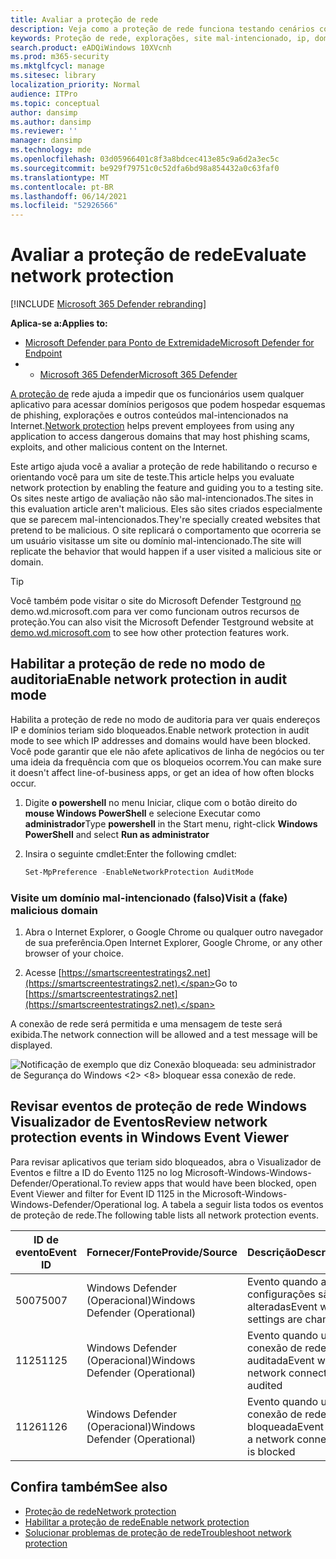 ```yaml
---
title: Avaliar a proteção de rede
description: Veja como a proteção de rede funciona testando cenários comuns contra os qual ela protege.
keywords: Proteção de rede, explorações, site mal-intencionado, ip, domínio, domínios, avaliar, testar, demonstração
search.product: eADQiWindows 10XVcnh
ms.prod: m365-security
ms.mktglfcycl: manage
ms.sitesec: library
localization_priority: Normal
audience: ITPro
ms.topic: conceptual
author: dansimp
ms.author: dansimp
ms.reviewer: ''
manager: dansimp
ms.technology: mde
ms.openlocfilehash: 03d05966401c8f3a8bdcec413e85c9a6d2a3ec5c
ms.sourcegitcommit: be929f79751c0c52dfa6bd98a854432a0c63faf0
ms.translationtype: MT
ms.contentlocale: pt-BR
ms.lasthandoff: 06/14/2021
ms.locfileid: "52926566"
---
```

# <a name="evaluate-network-protection"></a><span data-ttu-id="850f8-104">Avaliar a proteção de rede</span><span class="sxs-lookup"><span data-stu-id="850f8-104">Evaluate network protection</span></span>

[!INCLUDE [Microsoft 365 Defender rebranding](../../includes/microsoft-defender.md)]

<span data-ttu-id="850f8-105">**Aplica-se a:**</span><span class="sxs-lookup"><span data-stu-id="850f8-105">**Applies to:**</span></span>
- [<span data-ttu-id="850f8-106">Microsoft Defender para Ponto de Extremidade</span><span class="sxs-lookup"><span data-stu-id="850f8-106">Microsoft Defender for Endpoint</span></span>](https://go.microsoft.com/fwlink/?linkid=2154037)
- - [<span data-ttu-id="850f8-107">Microsoft 365 Defender</span><span class="sxs-lookup"><span data-stu-id="850f8-107">Microsoft 365 Defender</span></span>](https://go.microsoft.com/fwlink/?linkid=2118804)

<span data-ttu-id="850f8-108">[A proteção de](network-protection.md) rede ajuda a impedir que os funcionários usem qualquer aplicativo para acessar domínios perigosos que podem hospedar esquemas de phishing, explorações e outros conteúdos mal-intencionados na Internet.</span><span class="sxs-lookup"><span data-stu-id="850f8-108">[Network protection](network-protection.md) helps prevent employees from using any application to access dangerous domains that may host phishing scams, exploits, and other malicious content on the Internet.</span></span>

<span data-ttu-id="850f8-109">Este artigo ajuda você a avaliar a proteção de rede habilitando o recurso e orientando você para um site de teste.</span><span class="sxs-lookup"><span data-stu-id="850f8-109">This article helps you evaluate network protection by enabling the feature and guiding you to a testing site.</span></span> <span data-ttu-id="850f8-110">Os sites neste artigo de avaliação não são mal-intencionados.</span><span class="sxs-lookup"><span data-stu-id="850f8-110">The sites in this evaluation article aren't malicious.</span></span> <span data-ttu-id="850f8-111">Eles são sites criados especialmente que se parecem mal-intencionados.</span><span class="sxs-lookup"><span data-stu-id="850f8-111">They're specially created websites that pretend to be malicious.</span></span> <span data-ttu-id="850f8-112">O site replicará o comportamento que ocorreria se um usuário visitasse um site ou domínio mal-intencionado.</span><span class="sxs-lookup"><span data-stu-id="850f8-112">The site will replicate the behavior that would happen if a user visited a malicious site or domain.</span></span>

> [!TIP]
> <span data-ttu-id="850f8-113">Você também pode visitar o site do Microsoft Defender Testground [no](https://demo.wd.microsoft.com?ocid=cx-wddocs-testground) demo.wd.microsoft.com para ver como funcionam outros recursos de proteção.</span><span class="sxs-lookup"><span data-stu-id="850f8-113">You can also visit the Microsoft Defender Testground website at [demo.wd.microsoft.com](https://demo.wd.microsoft.com?ocid=cx-wddocs-testground) to see how other protection features work.</span></span>

## <a name="enable-network-protection-in-audit-mode"></a><span data-ttu-id="850f8-114">Habilitar a proteção de rede no modo de auditoria</span><span class="sxs-lookup"><span data-stu-id="850f8-114">Enable network protection in audit mode</span></span>

<span data-ttu-id="850f8-115">Habilita a proteção de rede no modo de auditoria para ver quais endereços IP e domínios teriam sido bloqueados.</span><span class="sxs-lookup"><span data-stu-id="850f8-115">Enable network protection in audit mode to see which IP addresses and domains would have been blocked.</span></span> <span data-ttu-id="850f8-116">Você pode garantir que ele não afete aplicativos de linha de negócios ou ter uma ideia da frequência com que os bloqueios ocorrem.</span><span class="sxs-lookup"><span data-stu-id="850f8-116">You can make sure it doesn't affect line-of-business apps, or get an idea of how often blocks occur.</span></span>

1. <span data-ttu-id="850f8-117">Digite **o powershell** no menu Iniciar, clique com o botão direito do **mouse Windows PowerShell** e selecione Executar como **administrador**</span><span class="sxs-lookup"><span data-stu-id="850f8-117">Type **powershell** in the Start menu, right-click **Windows PowerShell** and select **Run as administrator**</span></span>
2. <span data-ttu-id="850f8-118">Insira o seguinte cmdlet:</span><span class="sxs-lookup"><span data-stu-id="850f8-118">Enter the following cmdlet:</span></span>

    ```PowerShell
    Set-MpPreference -EnableNetworkProtection AuditMode
    ```

### <a name="visit-a-fake-malicious-domain"></a><span data-ttu-id="850f8-119">Visite um domínio mal-intencionado (falso)</span><span class="sxs-lookup"><span data-stu-id="850f8-119">Visit a (fake) malicious domain</span></span>

1. <span data-ttu-id="850f8-120">Abra o Internet Explorer, o Google Chrome ou qualquer outro navegador de sua preferência.</span><span class="sxs-lookup"><span data-stu-id="850f8-120">Open Internet Explorer, Google Chrome, or any other browser of your choice.</span></span>

1. <span data-ttu-id="850f8-121">Acesse [https://smartscreentestratings2.net](https://smartscreentestratings2.net).</span><span class="sxs-lookup"><span data-stu-id="850f8-121">Go to [https://smartscreentestratings2.net](https://smartscreentestratings2.net).</span></span>

<span data-ttu-id="850f8-122">A conexão de rede será permitida e uma mensagem de teste será exibida.</span><span class="sxs-lookup"><span data-stu-id="850f8-122">The network connection will be allowed and a test message will be displayed.</span></span>

![Notificação de exemplo que diz Conexão bloqueada: seu administrador de Segurança do Windows <2> <8> bloquear essa conexão de rede.](/microsoft-365/security/defender-endpoint/images/np-notif)

## <a name="review-network-protection-events-in-windows-event-viewer"></a><span data-ttu-id="850f8-125">Revisar eventos de proteção de rede Windows Visualizador de Eventos</span><span class="sxs-lookup"><span data-stu-id="850f8-125">Review network protection events in Windows Event Viewer</span></span>

<span data-ttu-id="850f8-126">Para revisar aplicativos que teriam sido bloqueados, abra o Visualizador de Eventos e filtre a ID do Evento 1125 no log Microsoft-Windows-Windows-Defender/Operational.</span><span class="sxs-lookup"><span data-stu-id="850f8-126">To review apps that would have been blocked, open Event Viewer and filter for Event ID 1125 in the Microsoft-Windows-Windows-Defender/Operational log.</span></span> <span data-ttu-id="850f8-127">A tabela a seguir lista todos os eventos de proteção de rede.</span><span class="sxs-lookup"><span data-stu-id="850f8-127">The following table lists all network protection events.</span></span>

| <span data-ttu-id="850f8-128">ID de evento</span><span class="sxs-lookup"><span data-stu-id="850f8-128">Event ID</span></span> | <span data-ttu-id="850f8-129">Fornecer/Fonte</span><span class="sxs-lookup"><span data-stu-id="850f8-129">Provide/Source</span></span> | <span data-ttu-id="850f8-130">Descrição</span><span class="sxs-lookup"><span data-stu-id="850f8-130">Description</span></span> |
|-|-|-|
|<span data-ttu-id="850f8-131">5007</span><span class="sxs-lookup"><span data-stu-id="850f8-131">5007</span></span> | <span data-ttu-id="850f8-132">Windows Defender (Operacional)</span><span class="sxs-lookup"><span data-stu-id="850f8-132">Windows Defender (Operational)</span></span> | <span data-ttu-id="850f8-133">Evento quando as configurações são alteradas</span><span class="sxs-lookup"><span data-stu-id="850f8-133">Event when settings are changed</span></span> |
|<span data-ttu-id="850f8-134">1125</span><span class="sxs-lookup"><span data-stu-id="850f8-134">1125</span></span> | <span data-ttu-id="850f8-135">Windows Defender (Operacional)</span><span class="sxs-lookup"><span data-stu-id="850f8-135">Windows Defender (Operational)</span></span> | <span data-ttu-id="850f8-136">Evento quando uma conexão de rede é auditada</span><span class="sxs-lookup"><span data-stu-id="850f8-136">Event when a network connection is audited</span></span> |
|<span data-ttu-id="850f8-137">1126</span><span class="sxs-lookup"><span data-stu-id="850f8-137">1126</span></span> | <span data-ttu-id="850f8-138">Windows Defender (Operacional)</span><span class="sxs-lookup"><span data-stu-id="850f8-138">Windows Defender (Operational)</span></span> | <span data-ttu-id="850f8-139">Evento quando uma conexão de rede é bloqueada</span><span class="sxs-lookup"><span data-stu-id="850f8-139">Event when a network connection is blocked</span></span> |

## <a name="see-also"></a><span data-ttu-id="850f8-140">Confira também</span><span class="sxs-lookup"><span data-stu-id="850f8-140">See also</span></span>

* [<span data-ttu-id="850f8-141">Proteção de rede</span><span class="sxs-lookup"><span data-stu-id="850f8-141">Network protection</span></span>](network-protection.md)
* [<span data-ttu-id="850f8-142">Habilitar a proteção de rede</span><span class="sxs-lookup"><span data-stu-id="850f8-142">Enable network protection</span></span>](enable-network-protection.md)
* [<span data-ttu-id="850f8-143">Solucionar problemas de proteção de rede</span><span class="sxs-lookup"><span data-stu-id="850f8-143">Troubleshoot network protection</span></span>](troubleshoot-np.md)
